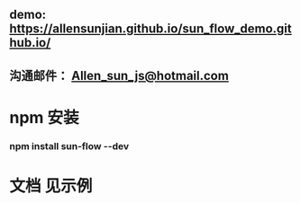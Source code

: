## demo: https://allensunjian.github.io/sun_flow_demo.github.io/
## 沟通邮件： Allen_sun_js@hotmail.com

# npm 安装 
### npm install sun-flow --dev
# 文档 见示例
